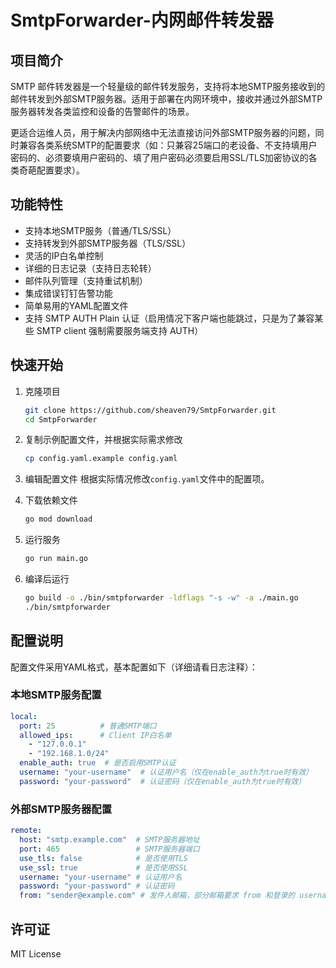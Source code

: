 # SmtpForwarder-内网邮件转发器

## 项目简介
SMTP 邮件转发器是一个轻量级的邮件转发服务，支持将本地SMTP服务接收到的邮件转发到外部SMTP服务器。适用于部署在内网环境中，接收并通过外部SMTP服务器转发各类监控和设备的告警邮件的场景。

更适合运维人员，用于解决内部网络中无法直接访问外部SMTP服务器的问题，同时兼容各类系统SMTP的配置要求（如：只兼容25端口的老设备、不支持填用户密码的、必须要填用户密码的、填了用户密码必须要启用SSL/TLS加密协议的各类奇葩配置要求）。

## 功能特性
- 支持本地SMTP服务（普通/TLS/SSL）
- 支持转发到外部SMTP服务器（TLS/SSL）
- 灵活的IP白名单控制
- 详细的日志记录（支持日志轮转）
- 邮件队列管理（支持重试机制）
- 集成错误钉钉告警功能
- 简单易用的YAML配置文件
- 支持 SMTP AUTH Plain 认证（启用情况下客户端也能跳过，只是为了兼容某些 SMTP client 强制需要服务端支持 AUTH）

## 快速开始
1. 克隆项目
   ```bash
   git clone https://github.com/sheaven79/SmtpForwarder.git
   cd SmtpForwarder
   ```

2. 复制示例配置文件，并根据实际需求修改
   ```bash
   cp config.yaml.example config.yaml
   ```

3. 编辑配置文件
   根据实际情况修改`config.yaml`文件中的配置项。

4. 下载依赖文件
   ```bash
   go mod download
   ```

5. 运行服务
   ```bash
   go run main.go
   ```

6. 编译后运行
   ```bash
   go build -o ./bin/smtpforwarder -ldflags "-s -w" -a ./main.go
   ./bin/smtpforwarder
   ```

## 配置说明
配置文件采用YAML格式，基本配置如下（详细请看日志注释）：

### 本地SMTP服务配置
```yaml
local:
  port: 25          # 普通SMTP端口
  allowed_ips:      # Client IP白名单
    - "127.0.0.1"
    - "192.168.1.0/24"
  enable_auth: true  # 是否启用SMTP认证
  username: "your-username"  # 认证用户名（仅在enable_auth为true时有效）
  password: "your-password"  # 认证密码（仅在enable_auth为true时有效）
```

### 外部SMTP服务器配置
```yaml
remote:
  host: "smtp.example.com"  # SMTP服务器地址
  port: 465                 # SMTP服务器端口
  use_tls: false            # 是否使用TLS
  use_ssl: true             # 是否使用SSL
  username: "your-username" # 认证用户名
  password: "your-password" # 认证密码
  from: "sender@example.com" # 发件人邮箱，部分邮箱要求 from 和登录的 username 一致
```

## 许可证
MIT License
